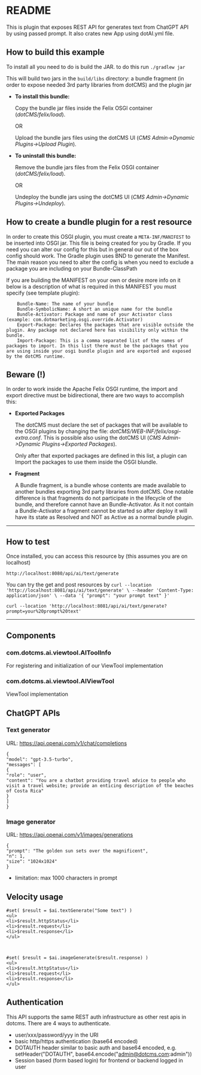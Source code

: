 # README

This is plugin that exposes REST API for generates text from ChatGPT API by using passed prompt. It also crates new App using dotAI.yml file.

## How to build this example

To install all you need to do is build the JAR. to do this run
`./gradlew jar`

This will build two jars in the `build/libs` directory: a bundle fragment (in order to expose needed 3rd party libraries from dotCMS) and the plugin jar 

* **To install this bundle:**

    Copy the bundle jar files inside the Felix OSGI container (*dotCMS/felix/load*).
        
    OR
        
    Upload the bundle jars files using the dotCMS UI (*CMS Admin->Dynamic Plugins->Upload Plugin*).

* **To uninstall this bundle:**
    
    Remove the bundle jars files from the Felix OSGI container (*dotCMS/felix/load*).

    OR

    Undeploy the bundle jars using the dotCMS UI (*CMS Admin->Dynamic Plugins->Undeploy*).

## How to create a bundle plugin for a rest resource

In order to create this OSGI plugin, you must create a `META-INF/MANIFEST` to be inserted into OSGI jar.
This file is being created for you by Gradle. If you need you can alter our config for this but in general our out of the box config should work.
The Gradle plugin uses BND to generate the Manifest. The main reason you need to alter the config is when you need to exclude a package you are including on your Bundle-ClassPath

If you are building the MANIFEST on your own or desire more info on it below is a description of what is required in this MANIFEST you must specify (see template plugin):

```
    Bundle-Name: The name of your bundle
    Bundle-SymbolicName: A short an unique name for the bundle
    Bundle-Activator: Package and name of your Activator class (example: com.dotmarketing.osgi.override.Activator)
    Export-Package: Declares the packages that are visible outside the plugin. Any package not declared here has visibility only within the bundle.
    Import-Package: This is a comma separated list of the names of packages to import. In this list there must be the packages that you are using inside your osgi bundle plugin and are exported and exposed by the dotCMS runtime.
```

## Beware (!)

In order to work inside the Apache Felix OSGI runtime, the import and export directive must be bidirectional, there are two ways to accomplish this:

* **Exported Packages**

    The dotCMS must declare the set of packages that will be available to the OSGI plugins by changing the file: *dotCMS/WEB-INF/felix/osgi-extra.conf*.
This is possible also using the dotCMS UI (*CMS Admin->Dynamic Plugins->Exported Packages*).

    Only after that exported packages are defined in this list, a plugin can Import the packages to use them inside the OSGI blundle.
    
* **Fragment**

    A Bundle fragment, is a bundle whose contents are made available to another bundles exporting 3rd party libraries from dotCMS.
One notable difference is that fragments do not participate in the lifecycle of the bundle, and therefore cannot have an Bundle-Activator.
As it not contain a Bundle-Activator a fragment cannot be started so after deploy it will have its state as Resolved and NOT as Active as a normal bundle plugin.

---
## How to test

Once installed, you can access this resource by (this assumes you are on localhost)

`http://localhost:8080/api/ai/text/generate`

You can try the get and post resources by
`
curl --location 'http://localhost:8081/api/ai/text/generate' \
--header 'Content-Type: application/json' \
--data '{
"prompt": "your prompt text"
}'
`

`
curl --location 'http://localhost:8081/api/ai/text/generate?prompt=your%20prompt%20text'
`

---
## Components

### com.dotcms.ai.viewtool.AIToolInfo

For registering and initialization of our ViewTool implementation

### com.dotcms.ai.viewtool.AIViewTool

ViewTool implementation

## ChatGPT APIs

### Text generator

URL: https://api.openai.com/v1/chat/completions

```
{
"model": "gpt-3.5-turbo",
"messages": [
{
"role": "user",
"content": "You are a chatbot providing travel advice to people who visit a travel website; provide an enticing description of the beaches of Costa Rica"
}
]
}
```

### Image generator

URL: https://api.openai.com/v1/images/generations

```
{
"prompt": "The golden sun sets over the magnificent",
"n": 1,
"size": "1024x1024"
}
```
* limitation: max 1000 characters in prompt


## Velocity usage

```
#set( $result = $ai.textGenerate("Some text") )
<ul>
<li>$result.httpStatus</li>
<li>$result.request</li>
<li>$result.response</li>
</ul>



#set( $result = $ai.imageGenerate($result.response) )
<ul>
<li>$result.httpStatus</li>
<li>$result.request</li>
<li>$result.response</li>
</ul>
```

## Authentication

This API supports the same REST auth infrastructure as other 
rest apis in dotcms. There are 4 ways to authenticate.

* user/xxx/password/yyy in the URI
* basic http/https authentication (base64 encoded)
* DOTAUTH header similar to basic auth and base64 encoded, e.g. setHeader("DOTAUTH", base64.encode("admin@dotcms.com:admin"))
* Session based (form based login) for frontend or backend logged in user
